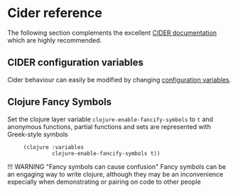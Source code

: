 # Cider reference

The following section complements the excellent [CIDER documentation](https://docs.cider.mx/) which are highly recommended.


## CIDER configuration variables

Cider behaviour can easily be modified by changing [configuration variables](configuration-variables.md).


## Clojure Fancy Symbols

Set the clojure layer variable `clojure-enable-fancify-symbols` to `t` and anonymous functions, partial functions and sets are represented with Greek-style symbols

```emacs tile="Spacemacs Configuration - dotspacemacs-configuration-layers"
     (clojure :variables
              clojure-enable-fancify-symbols t))
```

!!! WARNING "Fancy symbols can cause confusion"
    Fancy symbols can be an engaging way to write clojure, although they may be an inconvenience especially when demonstrating or pairing on code to other people
